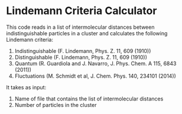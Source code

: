 # Lindemann Criteria Calculator

This code reads in a list of intermolecular distances between indistinguishable particles in a cluster and calculates the following Lindemann criteria:
1. Indistinguishable (F. Lindemann, Phys. Z. 11, 609 (1910))
2. Distinguishable   (F. Lindemann, Phys. Z. 11, 609 (1910))
3. Quantum           (R. Guardiola and J. Navarro, J. Phys. Chem. A 115, 6843 (2011))
4. Fluctuations      (M. Schmidt et al, J. Chem. Phys. 140, 234101 (2014))

It takes as input:
1. Name of file that contains the list of intermolecular distances
2. Number of particles in the cluster 
